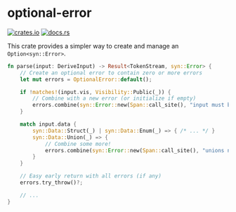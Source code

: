 # optional-error

[![crates.io](https://img.shields.io/crates/v/optional-error?style=flat-square)](https://crates.io/crates/optional-error)
[![docs.rs](https://img.shields.io/docsrs/optional-error?style=flat-square)](https://docs.rs/optional-error)

This crate provides a simpler way to create and manage an `Option<syn::Error>`.

```rust
fn parse(input: DeriveInput) -> Result<TokenStream, syn::Error> {
    // Create an optional error to contain zero or more errors
    let mut errors = OptionalError::default();

    if !matches!(input.vis, Visibility::Public(_)) {
        // Combine with a new error (or initialize if empty)
        errors.combine(syn::Error::new(Span::call_site(), "input must be marked `pub`"));
    }

    match input.data {
        syn::Data::Struct(_) | syn::Data::Enum(_) => { /* ... */ }
        syn::Data::Union(_) => {
            // Combine some more!
            errors.combine(syn::Error::new(Span::call_site(), "unions not supported"));
        }
    }

    // Easy early return with all errors (if any)
    errors.try_throw()?;

    // ...
}
```